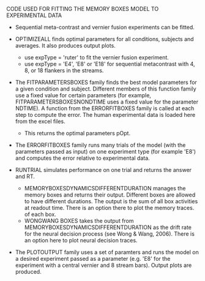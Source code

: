 CODE USED FOR FITTING THE MEMORY BOXES MODEL TO EXPERIMENTAL DATA

- Sequential meta-contrast and vernier fusion experiments can be fitted.

- OPTIMIZEALL finds optimal parameters for all conditions, subjects and averages. It also produces 
  output plots.
  - use expType = 'ruter' to fit the vernier fusion experiment.
  - use expType = 'E4', 'E8' or 'E18' for sequential metacontrast with 4, 8, or 18 flankers in the streams.

- The FITPARAMETERSBOXES family finds the best model parameters for a given condition and subject. 
  Different members of this function family use a fixed value for certain parameters (for example,
  FITPARAMETERSBOXESNONDTIME uses a fixed value for the parameter NDTIME). A function from the 
  ERRORFITBOXES family is called at each step to compute the error. The human experimental data
  is loaded here from the excel files.
    - This returns the optimal parameters pOpt.
    
- The ERRORFITBOXES family runs many trials of the model (with the parameters passed as input) on one
  experiment type (for example 'E8') and computes the error relative to experimental data.

- RUNTRIAL simulates performance on one trial and returns the answer and RT.
  - MEMORYBOXESDYNAMICSDIFFERENTDURATION manages the memory boxes and returns their output. Different
    boxes are allowed to have different durations. The output is the sum of all box activities at readout
    time. There is an option there to plot the memory traces.
    of each box.
  - WONGWANG BOXES takes the output from MEMORYBOXESDYNAMICSDIFFERENTDURATION as the drift rate for the neural
    decision process (see Wong & Wang, 2006). There is an option here to plot neural decision traces.
    
- The PLOTOUTPUT family uses a set of paramters and runs the model on a desired experiment passed as
  a parameter (e.g. 'E8' for the experiment with a central vernier and 8 stream bars). Output plots are
  produced.

